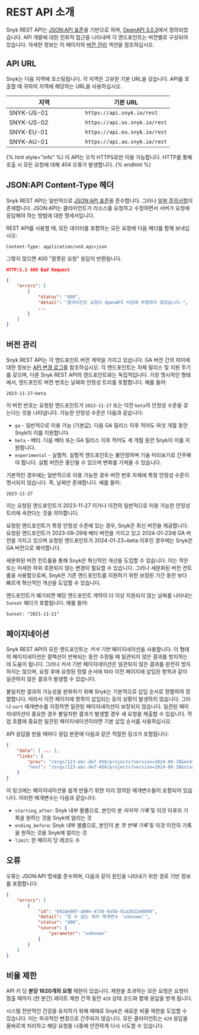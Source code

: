 # REST API 소개

Snyk REST API는 [JSON:API 표준](https://jsonapi.org/)을 기반으로 하며, [OpenAPI 3.0.3](https://spec.openapis.org/oas/v3.0.3.html)에서 정의되었습니다. API 개발에 대한 진화적 접근을 나타내며 각 엔드포인트는 버전별로 구성되어 있습니다. 자세한 정보는 이 페이지의 [버전 관리](about-the-rest-api.md#versioning) 섹션을 참조하십시오.

## API URL

Snyk는 다음 지역에 호스팅됩니다. 각 지역은 고유한 기본 URL을 갖습니다. API를 호출할 때 귀하의 지역에 해당하는 URL을 사용하십시오.

<table><thead><tr><th width="189">지역</th><th>기본 URL</th></tr></thead><tbody><tr><td>SNYK-US-01</td><td><code>https://api.snyk.io/rest</code></td></tr><tr><td>SNYK-US-02</td><td><code>https://api.us.snyk.io/rest</code></td></tr><tr><td>SNYK-EU-01 </td><td><code>https://api.eu.snyk.io/rest</code></td></tr><tr><td>SNYK-AU-01</td><td><code>https://api.au.snyk.io/rest</code></td></tr></tbody></table>

{% hint style="info" %}
이 API는 오직 HTTPS로만 이용 가능합니다. HTTP를 통해 호출 시 모든 요청에 대해 404 오류가 발생합니다.
{% endhint %}

## JSON:API Content-Type 헤더

Snyk REST API는 일반적으로 [JSON:API 표준](https://jsonapi.org/)을 준수합니다. 그러나 [일부 주의사항](https://github.com/snyk/sweater-comb/blob/main/docs/principles/jsonapi.md)이 존재합니다. JSON:API는 클라이언트가 리소스를 요청하고 수정하면서 서버가 요청에 응답해야 하는 방법에 대한 명세서입니다.

REST API를 사용할 때, 모든 데이터를 포함하는 모든 요청에 다음 헤더를 함께 보내십시오:

```
Content-Type: application/vnd.api+json
```

그렇지 않으면 400 "잘못된 요청" 응답이 반환됩니다.

```json
HTTP/1.1 400 Bad Request

{
    "errors": [
        {
            "status": "400",
            "detail": "클라이언트 요청이 OpenAPI 사양에 부합하지 않았습니다.",
            ...
        }
    ]
}
```

## 버전 관리

Snyk REST API는 각 엔드포인트 버전 계약을 가지고 있습니다. GA 버전 간의 차이에 대한 정보는 [API 변경 로그](changelog.md)를 참조하십시오. 각 엔드포인트는 자체 릴리스 및 지원 주기를 갖으며, 다른 Snyk REST API의 엔드포인트와는 독립적입니다. 가장 명시적인 형태에서, 엔드포인트 버전 번호는 날짜와 안정성 트리를 포함합니다. 예를 들어:

```
2023-11-27~beta
```

이 버전 번호는 요청된 엔드포인트가 `2023-11-27` 또는 이전 `beta`의 안정성 수준을 갖는다는 것을 나타냅니다. 가능한 안정성 수준은 다음과 같습니다:

* `ga` - 일반적으로 이용 가능 (기본값). 다음 GA 릴리스 이후 적어도 여섯 개월 동안 Snyk이 이를 지원합니다.
* `beta` - 베타. 다음 베타 또는 GA 릴리스 이후 적어도 세 개월 동안 Snyk이 이를 지원합니다.
* `experimental` - 실험적. 실험적 엔드포인트는 불안정하며 기술 미리보기로 간주해야 합니다. 실험 버전은 중단될 수 있으며 변화를 가져올 수 있습니다.

기본적인 경우에는 일반적으로 이용 가능한 경우 버전 번호 자체에 특정 안정성 수준이 명시되지 않습니다. 즉, 날짜만 존재합니다. 예를 들어:

```
2023-11-27
```

이는 요청된 엔드포인트가 2023-11-27 이거나 이전의 일반적으로 이용 가능한 안정성 트리에 속한다는 것을 의미합니다.

요청된 엔드포인트가 특정 안정성 수준에 있는 경우, Snyk은 최신 버전을 제공합니다. 요청된 엔드포인트가 2023-09-29에 베타 버전을 가지고 있고 2024-01-23에 GA 버전을 가지고 있으며 요청된 엔드포인트가 2024-01-23~beta 이후인 경우에는 Snyk은 GA 버전으로 해석합니다.

세분화된 버전 컨트롤을 통해 Snyk은 혁신적인 개선을 도입할 수 있습니다. 이는 작은 또는 미세한 하위 호환되지 않는 변경이 필요할 수 있습니다. 그러나 세분화된 버전 컨트롤을 사용함으로써, Snyk은 기존 엔드포인트를 지원하기 위한 보장된 기간 동안 보다 빠르게 혁신적인 개선을 도입할 수 있습니다.

엔드포인트가 폐기되면 해당 엔드포인트 계약이 더 이상 지원되지 않는 날짜를 나타내는 `Sunset` 헤더가 포함됩니다. 예를 들어:

```
Sunset: "2021-11-11"
```

## 페이지네이션

Snyk REST API의 모든 엔드포인트는 _커서 기반_ 페이지네이션을 사용합니다. 이 형태의 페이지네이션은 컬렉션이 반복되는 동안 수정될 때 일관되지 않은 결과를 방지하는 데 도움이 됩니다. 그러나 커서 기반 페이지네이션은 일관되지 않은 결과를 완전히 방지하지는 않으며, 요청 후에 요청된 정렬 순서에 따라 이전 페이지에 삽입된 항목과 같이 일관하지 않은 결과가 발생할 수 있습니다.

불일치한 결과의 가능성을 완화하기 위해 Snyk는 기본적으로 삽입 순서로 정렬하여 정렬합니다. 따라서 이전 페이지에 항목이 삽입되는 등의 상황이 발생하지 않습니다. 그러나 `sort` 매개변수를 지정하면 일관된 페이지네이션이 보장되지 않습니다. 일관된 페이지네이션이 중요한 경우 불일치한 결과가 발생할 경우 새 요청을 제출할 수 있습니다. 작업 흐름에 중요한 일관된 페이지네이션이라면 기본 삽입 순서를 사용하십시오.

API 응답을 받을 때마다 응답 본문에 다음과 같은 적절한 링크가 포함됩니다:

```json
{
    "data": [ ... ],
    "links": {
        "prev": "/orgs/123-abc-def-456/projects?version=2024-06-10&ending_before=v1.eyJpZCI6Mz1zODQyMH0%3D"
        "next": "/orgs/123-abc-def-456/projects?version=2024-06-10&starting_after=v1.eyJpZCI6Mz1zODQyMH0%3D"
    }
}
```

이 링크에는 페이지네이션을 쉽게 만들기 위한 미리 정의된 매개변수들이 포함되어 있습니다. 이러한 매개변수는 다음과 같습니다:

* `starting_after`: Snyk 내부 블롭으로, 본인이 본 _마지막 기록_ 및 이것 이후의 기록을 원하는 것을 Snyk에 알리는 것
* `ending_before`: Snyk 내부 블롭으로, 본인이 본 _첫 번째 기록_ 및 이것 이전의 기록을 원하는 것을 Snyk에 알리는 것
* `limit`: 한 페이지 당 레코드 수

## 오류

오류는 JSON:API 명세를 준수하며, 다음과 같이 원인을 나타내기 위한 경로 기반 정보를 포함합니다:

```json
{
    "errors": [
        {
            "id": "0418e907-a89e-4736-9a5b-91a2022e0899",
            "detail": "알 수 없는 쿼리 매개변수 'unknown'",
            "status": "400",
            "source": {
                "parameter": "unknown"
            }
        }
    ]
}
```

## 비율 제한

API 키 당 **분당 1620개의 요청** 제한이 있습니다. 제한을 초과하는 모든 요청은 요청이 멈출 때까지 (한 분간) 레이트 제한 간격 동안 `429` 상태 코드와 함께 응답을 받게 됩니다.

시스템 전반적인 건강을 유지하기 위해 때때로 Snyk은 새로운 비율 제한을 도입할 수 있습니다. 이는 파괴적인 변경으로 간주되지 않습니다. 모든 클라이언트는 `429` 응답을 올바르게 처리하고 해당 요청을 나중에 안전하게 다시 시도할 수 있습니다.